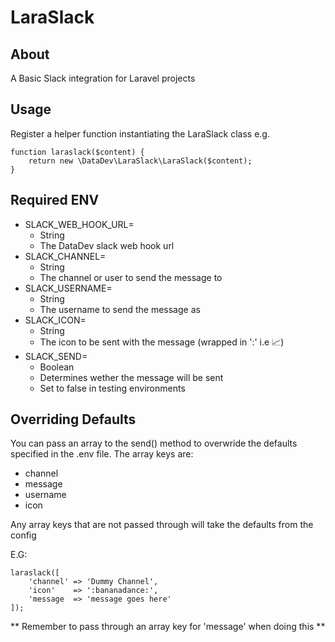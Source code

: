 LaraSlack
==============

About
--------------
A Basic Slack integration for Laravel projects


Usage
--------------

Register a helper function instantiating the LaraSlack class e.g.

```
function laraslack($content) {
	return new \DataDev\LaraSlack\LaraSlack($content);
}
```


Required ENV
--------------

* SLACK_WEB_HOOK_URL=
    * String
    * The DataDev slack web hook url
* SLACK_CHANNEL=
    * String
    * The channel or user to send the message to 
* SLACK_USERNAME=
    * String
    * The username to send the message as
* SLACK_ICON=
    * String
    * The icon to be sent with the message (wrapped in ':' i.e :chart_with_upwards_trend:)
* SLACK_SEND=
    * Boolean
    * Determines wether the message will be sent
    * Set to false in testing environments


Overriding Defaults
--------------

You can pass an array to the send() method to overwride the defaults specified in the .env file. The array keys are:

* channel
* message
* username
* icon

Any array keys that are not passed through will take the defaults from the config

E.G:

```
laraslack([
    'channel' => 'Dummy Channel',
    'icon'    => ':bananadance:',
    'message  => 'message goes here'
]);
```

** Remember to pass through an array key for 'message' when doing this **